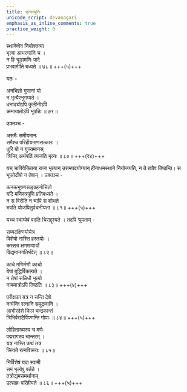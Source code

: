 ```yaml
---
title: भृत्यच्युतिः
unicode_script: devanagari
emphasis_as_inline_comments: true
practice_weight: 0
---
```



स्थानेष्वेव नियोक्तव्या  
भृत्या आभरणानि च ।  
न हि चूडामणिः पादे  
प्रभवामीति बध्यते ॥ ७८॥ +++(५)+++

यतः -

अनभिज्ञो गुणानां यो  
न भृत्यैरनुगम्यते ।  
धनाढ्योऽपि कुलीनोऽपि  
क्रमायातोऽपि भूपतिः ॥ ७९॥ 

उक्तञ्च -

असमैः समीयमानः  
समैश्च परिहीयमाणसत्कारः ।  
धुरि यो न युज्यमानस्  
त्रिभिर् अर्थपतिं त्यजति भृत्यः ॥ ८०॥ +++(र४)+++

यच् चाविवेकितया राजा भृत्यान् उत्तमपदयोग्यान् हीनाधमस्थाने नियोजयति, न ते तत्रैव तिष्ठन्ति। स भूपतेर्दोषो न तेषाम् । उक्तञ्च -

कनकभूषणसङ्ग्रहणोचितो  
यदि मणिस्त्रपुणि प्रतिबध्यते ।  
न स विरौति न चापि स शोभते  
भवति योजयितुर्वचनीयता ॥ ८१॥ +++(५)+++

यच्च स्वाम्येवं वदति चिराद्दृश्यते । तदपि श्रूयताम् -

सव्यदक्षिणयोर्यत्र  
विशेषो नास्ति हस्तयोः ।  
कस्तत्र क्षणमप्यार्यो  
विद्यमानगतिर्भवेत् ॥ ८२॥

काचे मणिर्मणौ काचो  
येषां बुद्धिर्विकल्पते ।  
न तेषां सन्निधौ भृत्यो  
नाममात्रोऽपि तिष्ठति ॥ ८३॥ +++(४)+++

परीक्षका यत्र न सन्ति देशे  
नार्घन्ति रत्नानि समुद्रजानि ।  
आभीरदेशे किल चन्द्रकान्तं  
त्रिभिर्वराटैर्विपणन्ति गोपाः ॥ ८४॥ +++(५)+++

लोहिताख्यस्य च मणेः  
पद्मरागस्य चान्तरम् ।  
यत्र नास्ति कथं तत्र  
क्रियते रत्नविक्रयः ॥ ८५॥

निर्विशेषं यदा स्वामी  
समं भृत्येषु वर्तते ।  
तत्रोद्यमसमर्थानाम्  
उत्साहः परिहीयते ॥ ८६॥ +++(५)+++
